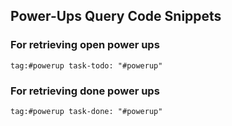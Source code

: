 ## Power-Ups Query Code Snippets

### For retrieving open power ups
```query
tag:#powerup task-todo: "#powerup"
```

### For retrieving done power ups
```query
tag:#powerup task-done: "#powerup"
```